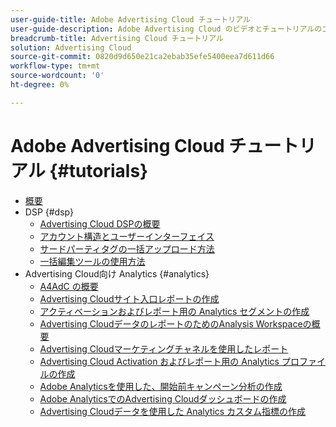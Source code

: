 ```yaml
---
user-guide-title: Adobe Advertising Cloud チュートリアル
user-guide-description: Adobe Advertising Cloud のビデオとチュートリアルのコレクションです。
breadcrumb-title: Advertising Cloud チュートリアル
solution: Advertising Cloud
source-git-commit: 0820d9d650e21ca2ebab35efe5400eea7d611d66
workflow-type: tm+mt
source-wordcount: '0'
ht-degree: 0%

---
```



# Adobe Advertising Cloud チュートリアル {#tutorials}

+ [概要](overview.md)
+ DSP {#dsp}
   + [Advertising Cloud DSPの概要](/help/dsp/overview.md)
   + [アカウント構造とユーザーインターフェイス](/help/dsp/ui.md)
   + [サードパーティタグの一括アップロード方法](/help/dsp/bulk-upload-third-party-ad-tags.md)
   + [一括編集ツールの使用方法](/help/dsp/bulk-edit-placement-tools.md)
+ Advertising Cloud向け Analytics {#analytics}
   + [A4AdC の概要](/help/integrations/analytics/intro-a4adc.md)
   + [Advertising Cloudサイト入口レポートの作成](/help/integrations/analytics/analytics-site-entry-a4adc.md)
   + [アクティベーションおよびレポート用の Analytics セグメントの作成](/help/integrations/analytics/analytics-segments-a4adc.md)
   + [Advertising CloudデータのレポートのためのAnalysis Workspaceの概要](/help/integrations/analytics/analytics-analysis-workspace-a4adc.md)
   + [Advertising Cloudマーケティングチャネルを使用したレポート](/help/integrations/analytics/analytics-reporting-a4adc.md)
   + [Advertising Cloud Activation およびレポート用の Analytics プロファイルの作成](/help/integrations/analytics/analytics-profiles-a4adc.md)
   + [Adobe Analyticsを使用した、開始前キャンペーン分析の作成](/help/integrations/analytics/analytics-pre-launch-a4adc.md)
   + [Adobe AnalyticsでのAdvertising Cloudダッシュボードの作成](/help/integrations/analytics/analytics-dashboards-a4adc.md)
   + [Advertising Cloudデータを使用した Analytics カスタム指標の作成](/help/integrations/analytics/analytics-custom-metrics-a4adc.md)

<!-- Will add to DSP chapter once the videos are complete:
  + [Create a Placement](/help/dsp/placement-create.md)
  + [Placement Targeting Capabilities](/help/dsp/placement-targeting.md)
  + [Audience Libraries and Applying Behavioral Targeting](/help/dsp/audience-libraries.md)
-->